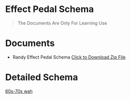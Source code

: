 # Effect Pedal Schema
> The Documents Are Only For Learning Use

# Documents
- Randy Effect Pedal Schema
<a href="RandyEffectPedalSchema.zip" download>Click to Download Zip File</a>

# Detailed Schema
[60s-70s wah](BassEquipments/BassPedal&Effect/EffectPedalSchema/RandyEffectPedalSchema/60-70_wahs_LAH.pdf)
